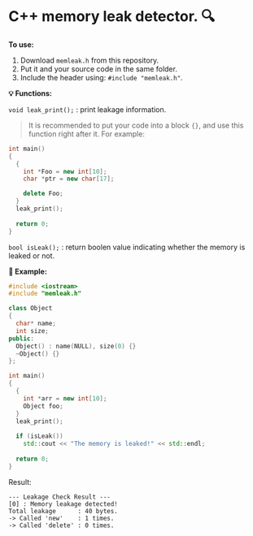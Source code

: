 
# C++ memory leak detector. :mag:

**To use:**

1. Download `memleak.h` from this repository.
2. Put it and your source code in the same folder.
3. Include the header using: `#include "memleak.h"`.

**:bulb: Functions:**

`void leak_print();` : print leakage information.
> It is recommended to put your code into a block `{}`, and use this function right after it.
> For example:
```C++
int main()
{
  {
    int *Foo = new int[10];
    char *ptr = new char[17];

    delete Foo;
  }
  leak_print();
  
  return 0;
}
```

`bool isLeak();` : return boolen value indicating whether the memory is leaked or not.

**:ledger: Example:**

```C++
#include <iostream>
#include "memleak.h"

class Object
{
  char* name;
  int size;
public:
  Object() : name(NULL), size(0) {}
  ~Object() {}
};

int main()
{
  {
    int *arr = new int[10];
    Object foo;
  }
  leak_print();
  
  if (isLeak())
    std::cout << "The memory is leaked!" << std::endl;
  
  return 0;
}
```
Result:
```
--- Leakage Check Result ---
[0] : Memory leakage detected!
Total leakage      : 40 bytes.
-> Called 'new'    : 1 times.
-> Called 'delete' : 0 times.
```
